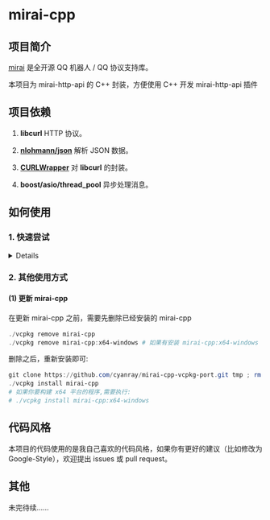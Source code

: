 # mirai-cpp

## 项目简介

[mirai](https://github.com/mamoe/mirai) 是全开源 QQ 机器人 / QQ 协议支持库。

本项目为 mirai-http-api 的 C++ 封装，方便使用 C++ 开发 mirai-http-api 插件

## 项目依赖

1. **libcurl** HTTP 协议。

2. [**nlohmann/json**](https://github.com/nlohmann/json) 解析 JSON 数据。

3. [**CURLWrapper**](https://github.com/cyanray/CURLWrapper) 对 **libcurl** 的封装。

4. **boost/asio/thread_pool** 异步处理消息。

## 如何使用

### 1. 快速尝试

<details>

（以下内容基于 Windows 10 平台，使用 Visual Studio 2019 作为开发软件。）

本项目使用了 4 个第三方项目，其中 **CURLWrapper** 已经嵌入到本项目，而 **libcurl** 、**boost/asio** 以及 **nlohmann/json** 需要额外安装。

有很多方法可以在你的电脑上下载并安装这几个库，这里介绍一种更不容易出错的方法。

在这一切开始之前，你需要下载并安装 [**Git for windows**](https://gitforwindows.org/), 如果你已经安装并且很熟悉它，那么可以略过这个步骤。如果你不熟悉，在这之后可以去了解一下什么是 **Git** 。

然后，我们需要安装 [**vcpkg**](https://github.com/microsoft/vcpkg) , 这是一个来自微软的跨平台的 C++ 库管理器。如果你已经安装了 **vcpkg** 并且很熟悉它，那么可以略过这个步骤。

#### (1) 安装 **vcpkg** (如果你已经安装则可以略过)

1. 打开 Powershell ，找到一个合适的位置，执行以下命令：

```powershell
git clone https://github.com/Microsoft/vcpkg.git
cd vcpkg
.\bootstrap-vcpkg.bat
```

2. 如果上面的代码执行无误，那么 **vcpkg** 已经成功编译。执行下面的命令让 **Visual Studio 2019** 与 **vcpkg** 相关联

```powershell
.\vcpkg integrate install
```

#### (2) 使用 **vcpkg** 安装 **mirai-cpp**

这一步稍微复杂，你需要执行(这里一定要在 **Powershell** 里面执行)：

```powershell
git clone https://github.com/cyanray/mirai-cpp-vcpkg-port.git tmp ; rm -Recurse -Force ports/mirai-cpp ; mv tmp/* ports/ ; rm -Recurse -Force tmp
./vcpkg install mirai-cpp
# 如果你要构建 x64 平台的程序,需要执行:
# ./vcpkg install mirai-cpp:x64-windows
```

耐心等待，上面的代码会帮你安装 mirai-cpp 以及它的依赖项目。

#### (3) 在 **Visual Studio** 中创建一个项目，开始使用

尝试以下代码：

```c++
#include <iostream>
#include <mirai.hpp>

int main()
{
    using namespace std;
    using namespace Cyan;
    MiraiBot bot;
    while (true)
    {
        try
        {
            // InitKeyVl0CEUzZ 改为你的 InitKey，
            // 2110000000 改为你的 bot 的 QQ 号码
            // 提示: mirai-cpp 不支持隐式地将字面数字转化为 QQ_t 或 GID_t
            // 你需要给字面数字添加后缀 qq 或 _qq (gid 或 _gid), 将字面数字转化为 QQ_t (GID_t)
            // 如果想将 QQ_t(GID_t) 转化为数字，可以使用强制类型转换: 
            // QQ_t qq = 10001_qq;
            // int64_t qq_num = (int64_t)(qq);
            bot.Auth("InitKeyVl0CEUzZ", 2110000000qq);
            break;
        }
        catch (const std::exception & ex)
        {
            cout << ex.what() << endl;
        }
    }
    cout << "成功登录 bot。" << endl;


    bot.On<FriendMessage>(
        [&](FriendMessage fm)
        {
            // bot.SendFriendMessage(fm.Sender.QQ, fm.MessageChain);
            fm.Reply(fm.MessageChain);
        });

    bot.On<GroupMessage>(
        [&](GroupMessage gm)
        {
            // bot.SendGroupMessage(gm.Sender.Group.GID, "为什么要 " + gm.MessageChain);
            gm.QuoteReply("为什么要 " + gm.MessageChain);
        });

    bot.EventLoop();

    return 0;
}
```

以上代码你很可能会编译错误，因为 mirai-cpp 的源文件采用了 UTF-8 格式保存。

MSVC 并没有默认启动对 UTF-8 编码的支持。

要想成功通过编译，需要在 C++ 编译器的命令行中添加 **/utf-8** 参数。

1. 在 Visual Studio 开发环境中设置此编译器选项
2. 打开项目“属性页” 对话框。 
3. 展开 "配置属性, C/C++ ,命令行" 文件夹。
4. 在 "其他选项" 中, 添加 /utf-8选项以指定首选编码。
5. 选择“确定”以保存更改。

如图:

![操作过程截图](./doc/pic/pic_1.png)

更多信息可以参考: [https://docs.microsoft.com/zh-cn/cpp/build/reference/utf-8-set-source-and-executable-character-sets-to-utf-8?view=vs-2019](https://docs.microsoft.com/zh-cn/cpp/build/reference/utf-8-set-source-and-executable-character-sets-to-utf-8?view=vs-2019) 

如果一切正常，给你的机器人发消息，他会回复同样的消息给你！

</details>

### 2. 其他使用方式

#### (1) 更新 mirai-cpp

在更新 mirai-cpp 之前，需要先删除已经安装的 mirai-cpp

```powershell
./vcpkg remove mirai-cpp
./vcpkg remove mirai-cpp:x64-windows # 如果有安装 mirai-cpp:x64-windows
```

删除之后，重新安装即可:

```powershell
git clone https://github.com/cyanray/mirai-cpp-vcpkg-port.git tmp ; rm -Recurse -Force ports/mirai-cpp ; mv tmp/* ports/ ; rm -Recurse -Force tmp
./vcpkg install mirai-cpp
# 如果你要构建 x64 平台的程序,需要执行:
# ./vcpkg install mirai-cpp:x64-windows
```

## 代码风格

本项目的代码使用的是我自己喜欢的代码风格，如果你有更好的建议（比如修改为 Google-Style），欢迎提出 issues 或 pull request。

## 其他

未完待续……

